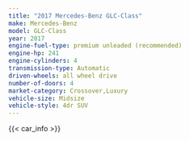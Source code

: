 ```yaml
---
title: "2017 Mercedes-Benz GLC-Class"
make: Mercedes-Benz
model: GLC-Class
year: 2017
engine-fuel-type: premium unleaded (recommended)
engine-hp: 241
engine-cylinders: 4
transmission-type: Automatic
driven-wheels: all wheel drive
number-of-doors: 4
market-category: Crossover,Luxury
vehicle-size: Midsize
vehicle-style: 4dr SUV
---
```


{{< car_info >}}
